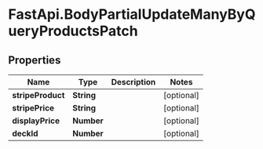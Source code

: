 # FastApi.BodyPartialUpdateManyByQueryProductsPatch

## Properties
Name | Type | Description | Notes
------------ | ------------- | ------------- | -------------
**stripeProduct** | **String** |  | [optional] 
**stripePrice** | **String** |  | [optional] 
**displayPrice** | **Number** |  | [optional] 
**deckId** | **Number** |  | [optional] 

